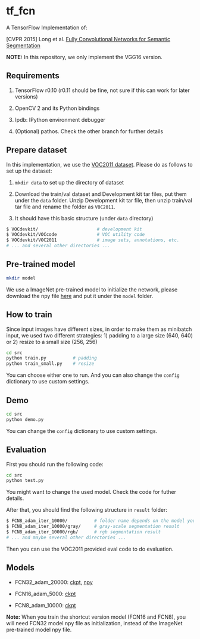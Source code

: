 # tf_fcn

A TensorFlow Implementation of:

[CVPR 2015] Long et al. [Fully Convolutional Networks for Semantic Segmentation](https://people.eecs.berkeley.edu/~jonlong/long_shelhamer_fcn.pdf)

**NOTE:** In this repository, we only implement the VGG16 version.


## Requirements

1. TensorFlow r0.10 (r0.11 should be fine, not sure if this can work for later versions)

2. OpenCV 2 and its Python bindings

3. Ipdb: IPython environment debugger

4. (Optional) pathos. Check the other branch for further details


## Prepare dataset

In this implementation, we use the [VOC2011 dataset](http://host.robots.ox.ac.uk/pascal/VOC/voc2011/). Please do as follows to set up the dataset:

1. `mkdir data` to set up the directory of dataset

2. Download the train/val dataset and Development kit tar files, put them under the `data` folder. Unzip Development kit tar file, then unzip train/val tar file and rename the folder as `VOC2011`.

3. It should have this basic structure (under `data` directory)

```bash
$ VOCdevkit/                      # development kit
$ VOCdevkit/VOCcode               # VOC utility code
$ VOCdevkit/VOC2011               # image sets, annotations, etc.
# ... and several other directories ...
```


## Pre-trained model

```bash
mkdir model
```

We use a ImageNet pre-trained model to initialize the network, please download the npy file [here](https://drive.google.com/file/d/0B2SnTpv8L4iLRTFZb0FWenRJTlU/view?usp=sharing) and put it under the `model` folder.


## How to train

Since input images have different sizes, in order to make them as minibatch input, we used two different strategies: 1) padding to a large size (640, 640) or 2) resize to a small size (256, 256)

```bash
cd src
python train.py          # padding
python train_small.py    # resize
```

You can choose either one to run. And you can also change the `config` dictionary to use custom settings.


## Demo

```bash
cd src
python demo.py
```

You can change the `config` dictionary to use custom settings.


## Evaluation

First you should run the following code:

```bash
cd src
python test.py
```

You might want to change the used model. Check the code for futher details.

After that, you should find the following structure in `result` folder:

```bash
$ FCN8_adam_iter_10000/          # folder name depends on the model you used
$ FCN8_adam_iter_10000/gray/     # gray-scale segmentation result
$ FCN8_adam_iter_10000/rgb/      # rgb segmentation result
# ... and maybe several other directories ...
```

Then you can use the VOC2011 provided eval code to do evaluation.


## Models

- FCN32_adam_20000: [ckpt](https://drive.google.com/file/d/0B3vJudZqxciYbTRuY21WZXREV0E/view?usp=sharing), [npy](https://drive.google.com/file/d/0B2SnTpv8L4iLNEVFd2RHcUZOX00/view?usp=sharing)

- FCN16_adam_5000:  [ckpt](https://drive.google.com/file/d/0B2SnTpv8L4iLT2VuREZwUHg4cjg/view?usp=sharing)

- FCN8_adam_10000:  [ckpt](https://drive.google.com/file/d/0B2SnTpv8L4iLRExqQTVONWxTX0U/view?usp=sharing)

**Note:** When you train the shortcut version model (FCN16 and FCN8), you will need FCN32 model npy file as initialization, instead of the ImageNet pre-trained model npy file.